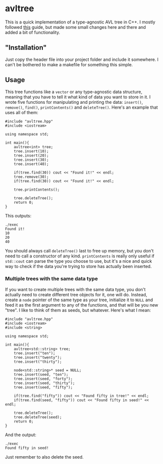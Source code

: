 # avltree
This is a quick implementation of a type-agnostic AVL tree in C++.
I mostly followed [this](https://www.geeksforgeeks.org/avl-tree-set-1-insertion/) guide,
but made some small changes here and there and added a bit of functionality.

## "Installation"
Just copy the header file into your project folder and include it somewhere.
I can't be bothered to make a makefile for something this simple.

## Usage
This tree functions like a ```vector``` or any type-agnostic data structure, meaning that you have to tell it what kind of data you want to store in it. I wrote five functions for manipulating and printing the data: ```insert()```, ```remove()```, ```find()```, ```printContents()``` and ```deleteTree()```. Here's an example that uses all of them:
```
#include "avltree.hpp"
#include <iostream>

using namespace std;

int main(){
    avltree<int> tree;
    tree.insert(10);
    tree.insert(20);
    tree.insert(30);
    tree.insert(40);

    if(tree.find(30)) cout << "Found it!" << endl;
    tree.remove(30);
    if(tree.find(30)) cout << "Found it!" << endl;

    tree.printContents();
    
    tree.deleteTree();
    return 0;
}
```
This outputs:
```
./exec
Found it!
10
20
40
```
You should always call ```deleteTree()``` last to free up memory, but you don't need to call a constructor of any kind. ```printContents``` is really only useful if ```std::cout``` can parse the type you choose to use, but it's a nice and quick way to check if the data you're trying to store has actually been inserted.
### Multiple trees with the same data type
If you want to create multiple trees with the same data type, you don't actually need to create different tree objects for it, one will do. Instead, create a ```node``` pointer of the same type as your tree, initialize it to ```NULL``` and feed it as the first argument to any of the functions, and that will be you new "tree". I like to think of them as seeds, but whatever. Here's what I mean:
```
#include "avltree.hpp"
#include <iostream>
#include <string>

using namespace std;

int main(){
    avltree<std::string> tree;
    tree.insert("ten");
    tree.insert("twenty");
    tree.insert("thirty");

    node<std::string>* seed = NULL;
    tree.insert(seed, "ten");
    tree.insert(seed, "forty");
    tree.insert(seed, "thirty");
    tree.insert(seed, "fifty");

    if(tree.find("fifty")) cout << "Found fifty in tree!" << endl;
    if(tree.find(seed, "fifty")) cout << "Found fifty in seed!" << endl;

    tree.deleteTree();
    tree.deleteTree(seed);
    return 0;
}
```
And the output:
```
./exec
Found fifty in seed!
```
Just remember to also delete the seed.
